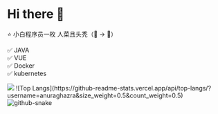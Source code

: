 # Hi there 👋 
  
⭐ 小白程序员一枚 人菜且头秃（👦 -> 👴）

✅ JAVA  
✅ VUE  
✅ Docker  
✅ kubernetes  

<picture>
  <source
    srcset="https://github-readme-stats.vercel.app/api?username=BEF841CA&show_icons=true&theme=dark"
    media="(prefers-color-scheme: dark)"
  />
  <source
    srcset="https://github-readme-stats.vercel.app/api?username=BEF841CA&show_icons=true"
    media="(prefers-color-scheme: light), (prefers-color-scheme: no-preference)"
  />
  <img src="https://github-readme-stats.vercel.app/api?username=BEF841CA&show_icons=true" />
</picture> 
![Top Langs](https://github-readme-stats.vercel.app/api/top-langs/?username=anuraghazra&size_weight=0.5&count_weight=0.5)

<picture>
  <source media="(prefers-color-scheme: dark)" srcset="https://cdn.jsdelivr.net/gh/BEF841CA/BEF841CA/dist/github-snake-dark.svg" />
  <source media="(prefers-color-scheme: light)" srcset="https://cdn.jsdelivr.net/gh/BEF841CA/BEF841CA/dist/github-snake.svg" />
  <img alt="github-snake" src="https://cdn.jsdelivr.net/gh/BEF841CA/BEF841CA/dist/github-snake.svg" />
</picture>
